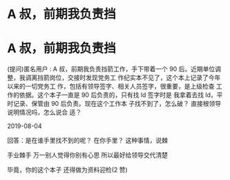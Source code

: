 # A 叔，前期我负责挡

# A 叔，前期我负责挡

(提问)匿名用户 : A 叔，前期我负责挡箭工作，手下带着一个 90 后。近期单位调整，我调离挡箭岗位，交接时发现党务工 作纪实本不见了，这个本上记录了今年以来的一切党务工 作，包括有领导签字、相关人员签字，很重要，是上级检查 工作的依据。这个本子一直是 90 后负责的，只有找 ld 签字时是 我拿着去找 ld，平时记录、保管由 90 后负责。现在这个工作本 子找不到了，怎么破？ 直接根领导说明情况吗，怎么说合 适？

2019-08-04

回答：是在谁手里找不到的呢？ 在你手里？ 这种事情，说棘

手业棘手 万一别人觉得你别有心思 所以最好给领导交代清楚

毕竟，你的这个本子 还得做为资料迎检(2 赞)